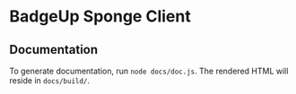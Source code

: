 # BadgeUp Sponge Client

## Documentation
To generate documentation, run `node docs/doc.js`. The rendered HTML will reside in `docs/build/`.
